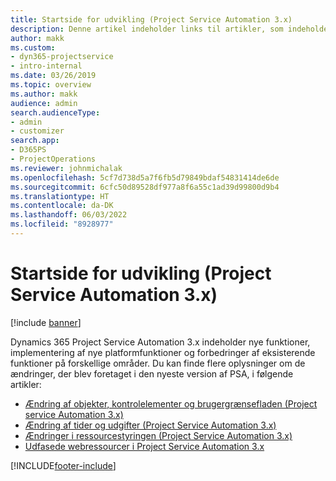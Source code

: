 ```yaml
---
title: Startside for udvikling (Project Service Automation 3.x)
description: Denne artikel indeholder links til artikler, som indeholder udviklingsoplysninger om Dynamics 365 Project Service Automation (PSA) version 3.x.
author: makk
ms.custom:
- dyn365-projectservice
- intro-internal
ms.date: 03/26/2019
ms.topic: overview
ms.author: makk
audience: admin
search.audienceType:
- admin
- customizer
search.app:
- D365PS
- ProjectOperations
ms.reviewer: johnmichalak
ms.openlocfilehash: 5cf7d738d5a7f6fb5d79849bdaf54831414de6de
ms.sourcegitcommit: 6cfc50d89528df977a8f6a55c1ad39d99800d9b4
ms.translationtype: HT
ms.contentlocale: da-DK
ms.lasthandoff: 06/03/2022
ms.locfileid: "8928977"
---
```

# <a name="development-home-page-project-service-automation-3x"></a>Startside for udvikling (Project Service Automation 3.x)

[!include [banner](../../includes/psa-now-project-operations.md)]

Dynamics 365 Project Service Automation 3.x indeholder nye funktioner, implementering af nye platformfunktioner og forbedringer af eksisterende funktioner på forskellige områder. Du kan finde flere oplysninger om de ændringer, der blev foretaget i den nyeste version af PSA, i følgende artikler:

- [Ændring af objekter, kontrolelementer og brugergrænsefladen (Project service Automation 3.x)](../developer-guides/entity-changes-v3.x.md)
- [Ændring af tider og udgifter (Project Service Automation 3.x)](../developer-guides/time-expense-changes-v3.x.md)
- [Ændringer i ressourcestyringen (Project Service Automation 3.x)](../developer-guides/resource-management-changes-v3.x.md)
- [Udfasede webressourcer i Project Service Automation 3.x](../developer-guides/web-resources-deprecated-v3.x.md)


[!INCLUDE[footer-include](../../includes/footer-banner.md)]
